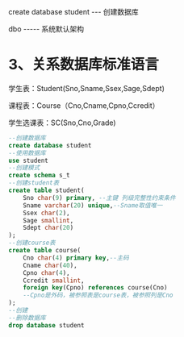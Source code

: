 create database student   --- 创建数据库

dbo ----- 系统默认架构

# 3、关系数据库标准语言

学生表：Student(Sno,Sname,Ssex,Sage,Sdept)

课程表：Course（Cno,Cname,Cpno,Ccredit）

学生选课表：SC(Sno,Cno,Grade)

```sql
--创建数据库
create database student
--使用数据库
use student
--创建模式
create schema s_t
--创建student表
create table student(
	Sno char(9) primary, --主键 列级完整性约束条件
    Sname varchar(20) unique,--Sname取值唯一
    Ssex char(2),
    Sage smallint,
    Sdept char(20)
);
--创建course表
create table course(
	Cno char(4) primary key,--主码
    Cname char(40),
    Cpno char(4),
    Ccredit smallint,
    foreign key(Cpno) references course(Cno)
    --Cpno是外码，被参照表是course表，被参照列是Cno
);
--创建
--删除数据库
drop database student
```

